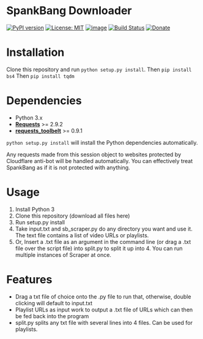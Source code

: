 # SpankBang Downloader

[![PyPI version](https://badge.fury.io/py/cloudscraper.svg)](https://badge.fury.io/py/cloudscraper)
[![License: MIT](https://img.shields.io/badge/License-MIT-yellow.svg)](https://opensource.org/licenses/MIT)
[![image](https://img.shields.io/pypi/pyversions/cloudscraper.svg)](https://pypi.org/project/cloudscraper/)
[![Build Status](https://travis-ci.com/VeNoMouS/cloudscraper.svg?branch=master)](https://travis-ci.com/VeNoMouS/cloudscraper)
[![Donate](https://img.shields.io/badge/Donate-Buy%20Me%20A%20Coffee-brightgreen.svg)](https://www.buymeacoffee.com/venomous)



# Installation

Clone this repository and run `python setup.py install`.
Then `pip install bs4`
Then `pip install tqdm`

# Dependencies

- Python 3.x
- **[Requests](https://github.com/kennethreitz/requests)** >= 2.9.2
- **[requests_toolbelt](https://pypi.org/project/requests-toolbelt/)** >= 0.9.1

`python setup.py install` will install the Python dependencies automatically.

Any requests made from this session object to websites protected by Cloudflare anti-bot will be handled automatically. You can effectively treat SpankBang as if it is not protected with anything.

# Usage
1. Install Python 3
2. Clone this repository (download all files here)
3. Run setup.py install
4. Take input.txt and sb_scraper.py do any directory you want and use it. The text file contains a list of video URLs or playlists.
5. Or, Insert a .txt file as an argument in the command line (or drag a .txt file over the script file) into split.py to split it up into 4. You can run multiple instances of Scraper at once. 

# Features
- Drag a txt file of choice onto the .py file to run that, otherwise, double clicking will default to input.txt
- Playlist URLs as input work to output a .txt file of URLs which can then be fed back into the program
- split.py splits any txt file with several lines into 4 files. Can be used for playlists.
